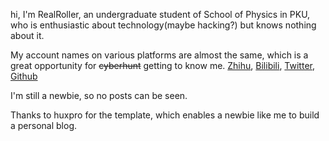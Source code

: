 hi, I'm RealRoller, an undergraduate student of School of Physics in PKU, who is enthusiastic about technology(maybe hacking?) but knows nothing about it.

My account names on various platforms are almost the same, which is a great opportunity for <del>cyberhunt</del> getting to know me. [Zhihu](https://www.zhihu.com/people/0000000-58-23), [Bilibili](https://space.bilibili.com/397206206?spm_id_from=333.1007.0.0), [Twitter](https://x.com/Real_Roller233), [Github](https://github.com/RealRoller233)

I'm still a newbie, so no posts can be seen.

Thanks to huxpro for the template, which enables a newbie like me to build a personal blog.
